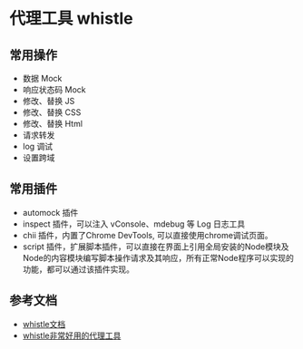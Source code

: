 # 代理工具 whistle

## 常用操作
- 数据 Mock
- 响应状态码 Mock
- 修改、替换 JS
- 修改、替换 CSS
- 修改、替换 Html
- 请求转发
- log 调试
- 设置跨域

## 常用插件
- automock 插件
- inspect 插件，可以注入 vConsole、mdebug 等 Log 日志工具
- chii 插件，内置了Chrome DevTools, 可以直接使用chrome调试页面。
- script 插件，扩展脚本插件，可以直接在界面上引用全局安装的Node模块及Node的内容模块编写脚本操作请求及其响应，所有正常Node程序可以实现的功能，都可以通过该插件实现。

## 参考文档
- [whistle文档](https://wproxy.org/whistle/)
- [whistle非常好用的代理工具](https://zhuanlan.zhihu.com/p/562828171)